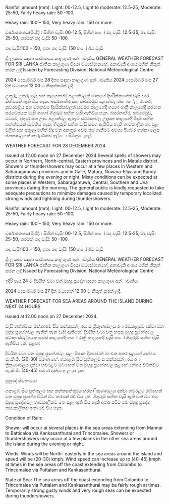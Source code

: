 Rainfall amount (mm): Light: 00-12.5, Light to moderate: 12.5-25, Moderate: 25-50, Fairly heavy rain: 50 -100,

Heavy rain: 100 – 150, Very heavy rain: 150 or more.

වර්ෂාපතනය(මි.මී) : සිහින් වැසි: 00-12.5, සිහින් හ ෝ මද වැසි: 12.5-25, මද වැසි: 25-50, තරමක් තද වැසි: 50 -100,

තද වැසි:100 – 150, ඉතා තද වැසි: 150 හ ෝ ඊට වැඩි

ශ්‍රී ලංකාව සඳහා සාමාන්‍යය කාලගුණ අන්‍ාවැකිය GENERAL WEATHER FORECAST FOR SRI LANKA ජාතික කාලගුණ විදයා මධ්‍යස්ථානහේ, අනාවැකි අංශය මගින් නිකුත් කරන ලදි Issued by Forecasting Division, National Meteorological Centre

2024 දෙසැම්බර් මස 28 දින්‍ය සඳහා කාලගුණ අන්‍ාවැකිය 2024 දෙසැම්බර් මස 27 දින්‍ මධ්‍යහන්‍ 12.00 ට නිකුත්කරන්‍ ලදී.

උතුරු, උතුරු-මැද සහ නැගෙනහිර පළාත්වලත් මාතගේ දිසරික්කගේත් වැසි වාර කිහිපයක් ඇති විය හැක. බසරනාහිර සහ සබරෙමුව පළාත්වලත් ොේල, මාතර, නුවරඑළිය සහ මහනුවර දිසරික්කවලත් සවසර කාලගේදී ගහෝ රාත්‍රී කාලගේදී සරථාන සරවේපයක වැසි ගහෝ ගිගුරුම් සහිත වැසි ඇතිවිය හැක. බසරනාහිර, සබරෙමුව, මධ්‍යම, දකුණු සහ ඌව පළාත්වල ඇතැම් සරථානවල උදෑසන කාලගේදී මීදුම් සහිත තත්ත්වයක් පැවතිය හැක. ගිගුරුම් සහිත වැසි සමග ඇතිවිය හැකි තාවකාලික තද සුළං වලින් සහ අකුණු මඟින් සිදු වන අනතුරු අවම කර ගැනීමට අවශ්‍ය පියවර ගන්නා ලෙස ජනතාවලගන් කාරුණිකව ඉල්ො සිටිනු ෙැලේ.

WEATHER FORECAST FOR 28 DECEMBER 2024

Issued at 12.00 noon on 27 December 2024 Several spells of showers may occur in Northern, North-central, Eastern provinces and in Matale district. Showers or thundershowers may occur at a few places in Western and Sabaragamuwa provinces and in Galle, Matara, Nuwara-Eliya and Kandy districts during the evening or night. Misty conditions can be expected at some places in Western, Sabaragamuwa, Central, Southern and Uva provinces during the morning. The general public is kindly requested to take adequate precautions to minimize damages caused by temporary localized strong winds and lightning during thundershowers.

Rainfall amount (mm): Light: 00-12.5, Light to moderate: 12.5-25, Moderate: 25-50, Fairly heavy rain: 50 -100,

Heavy rain: 100 – 150, Very heavy rain: 150 or more.

වර්ෂාපතනය(මි.මී) : සිහින් වැසි: 00-12.5, සිහින් හ ෝ මද වැසි: 12.5-25, මද වැසි: 25-50, තරමක් තද වැසි: 50 -100,

තද වැසි:100 – 150, ඉතා තද වැසි: 150 හ ෝ ඊට වැඩි

ශ්‍රී ලංකාව සඳහා සාමාන්‍යය කාලගුණ අන්‍ාවැකිය GENERAL WEATHER FORECAST FOR SRI LANKA ජාතික කාලගුණ විදයා මධ්‍යස්ථානහේ, අනාවැකි අංශය මගින් නිකුත් කරන ලදි Issued by Forecasting Division, National Meteorological Centre

ඉදිරි පැය 24 ට දිවයින්‍ වටා වන්‍ මුහුදු ප්‍රදේශ සඳහා කාලගුණ අන්‍ාවැකිය

2024 දෙසැම්බර් මස 27 දින්‍ මධ්‍යහන්‍ 12.00 ට නිකුත් කරන්‍ ලදී.

WEATHER FORECAST FOR SEA AREAS AROUND THE ISLAND DURING NEXT 24 HOURS

Issued at 12.00 noon on 27 December 2024.

වැසි තත්ත්වය: මන්නාරම සිට කන්කසන්ුරය ස ත්‍රිකුණාමලය ර ා මඩකළපුව දක්වා වන මුහුදු ප්‍රහේශවල තැනින් තැන වැසි ඇතිහේ. දිවයින වටා වන හසසු මුහුදු ප්‍රහේශවල ස්ථාන ස්වල්පයක සවස් කාලහේදී හ ෝ රාත්‍රී කාලහේදී වැසි හ ෝ ගිගුරුම් සහිත වැසි ඇතිවිය ැක. සුළඟ:

දිවයින වටා වන මුහුදු ප්‍රහේශවල සුළං ඊසාන දිශාහවන් මා එන අතර සුළහේ හේගය පැ.කි.මී. (20-30) පමණ හේ. ගකාළඹ සිට පුත්තලම ස කන්කසන්ුරය ර ා ත්‍රිකුණාමලය දක්වා හවරළට ඔබ්හෙන් වන මුහුදු ප්‍රහේශවල සුළහේ හේගය විටින්විට පැ.කි.මී. (40-45) පමණ දක්වා ඉ ළ යා ැක.

මුහුදේ ස්වභාවය:

ගකාළඹ සිට පුත්තලම සහ කන්කසන්තුරය හරහා ිකුණාමලය දක්වා හවරළට ඔබ්හෙන් වන මුහුදු ප්‍රහේශ විටින් විට තරමක් රළු විය ැක. ගිගුරුම් සහිත වැසි ඇති වන්‍ විට එම මුහුදු ප්‍රදේශවල තාවකාලිකව තෙ සුළං ඇති විය හැකි අතර එවිට එම මුහුදු ප්‍රදේශ තාවකාලිකව ඉතා රළු විය හැක.

Condition of Rain:

Shower will occur at several places in the sea areas extending from Mannar to Batticaloa via Kankasanthurai and Trincomalee. Showers or thundershowers may occur at a few places in the other sea areas around the island during the evening or night.

Winds: Winds will be North- easterly in the sea areas around the island and speed will be (20-30) kmph. Wind speed can increase up to (40-45) kmph at times in the sea areas off the coast extending from Colombo to Trincomalee via Puttalam and Kankasanthurai.

State of Sea: The sea areas off the coast extending from Colombo to Trincomalee via Puttalam and Kankasanthurai may be fairly rough at times. Temporarily strong gusty winds and very rough seas can be expected during thundershowers.